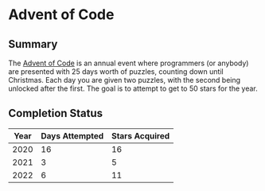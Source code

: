 # Advent of Code

## Summary
The [Advent of Code](https://adventofcode.com) is an annual event where programmers (or anybody) are presented with 25 days worth of puzzles, counting down until Christmas. Each day you are given two puzzles, with the second being unlocked after the first. The goal is to attempt to get to 50 stars for the year.

## Completion Status

| Year | Days Attempted | Stars Acquired |
| --- | --- | --- |
| 2020 | 16 | 16 |
| 2021 | 3 | 5 |
| 2022 | 6 | 11 | 

